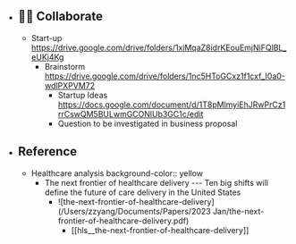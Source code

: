 - ## 👬🏻 Collaborate
	- Start-up https://drive.google.com/drive/folders/1xiMqaZ8idrKEouEmjNiFQlBL_eUKj4Kg
		- Brainstorm https://drive.google.com/drive/folders/1nc5HToGCxz1f1cxf_I0a0-wdlPXPVM72
			- Startup Ideas https://docs.google.com/document/d/1T8pMlmyiEhJRwPrCz1rrCswQM5BULwmGCONlUb3GC1c/edit
			- Question to be investigated in business proposal
- ## Reference
	- Healthcare analysis
	  background-color:: yellow
		- The next frontier of healthcare delivery --- Ten big shifts will define the future of care delivery in the United States
			- ![the-next-frontier-of-healthcare-delivery](/Users/zzyang/Documents/Papers/2023 Jan/the-next-frontier-of-healthcare-delivery.pdf)
				- [[hls__the-next-frontier-of-healthcare-delivery]]